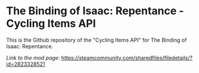 # The Binding of Isaac: Repentance - Cycling Items API

This is the Github repository of the "Cycling Items API" for The Binding of Isaac: Repentance.

*Link to the mod page:* https://steamcommunity.com/sharedfiles/filedetails/?id=2823328521
